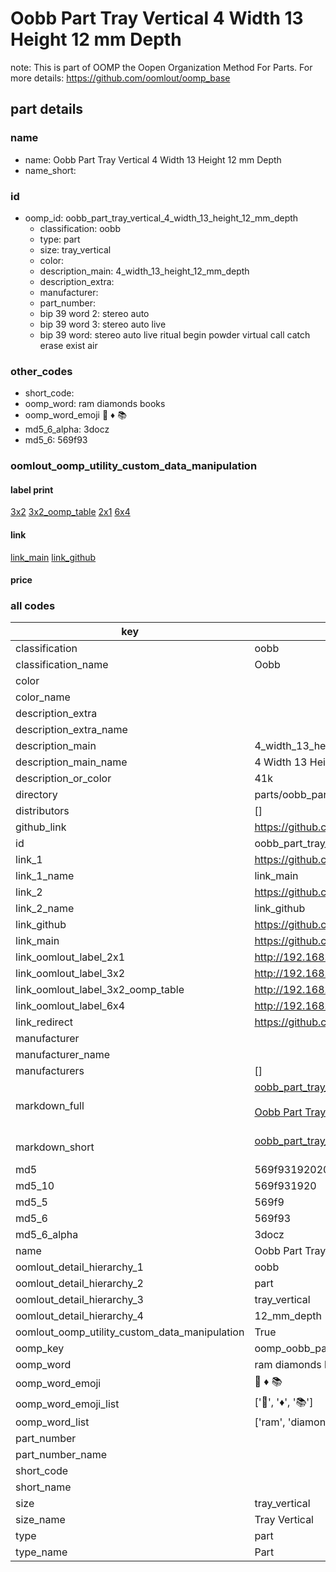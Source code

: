 # Oobb Part Tray Vertical 4 Width 13 Height 12 mm Depth  

note: This is part of OOMP the Oopen Organization Method For Parts. For more details: https://github.com/oomlout/oomp_base

##  part details
  







### name
* name: Oobb Part Tray Vertical 4 Width 13 Height 12 mm Depth
* name_short: 
### id
* oomp_id: oobb_part_tray_vertical_4_width_13_height_12_mm_depth
  * classification: oobb
  * type: part
  * size: tray_vertical
  * color: 
  * description_main: 4_width_13_height_12_mm_depth
  * description_extra: 
  * manufacturer: 
  * part_number: 
  * bip 39 word 2: stereo auto
  * bip 39 word 3: stereo auto live
  * bip 39 word: stereo auto live ritual begin powder virtual call catch erase exist air

### other_codes
* short_code: 
* oomp_word: ram diamonds books
* oomp_word_emoji :ram: :diamonds: :books:
* md5_6_alpha: 3docz
* md5_6: 569f93






### oomlout_oomp_utility_custom_data_manipulation
#### label print
[3x2](http://192.168.1.245:1112/?label=oomp%203docz)
[3x2_oomp_table](http://192.168.1.108:1112/?label=oomp%203docz)
[2x1](http://192.168.1.242:1112/?label=oomp%203docz)
[6x4](http://192.168.1.55:1112/?label=oomp%203docz)    

#### link

[link_main](https://github.com/oomlout/oomlout_oomp_version_1_messy/tree/main/parts/oobb_part_tray_vertical_4_width_13_height_12_mm_depth) [link_github](https://github.com/oomlout/oomlout_oomp_version_1_messy/tree/main/parts/oobb_part_tray_vertical_4_width_13_height_12_mm_depth)                             

#### price







### all codes 
| key | value |  
| --- | --- |  
| classification | oobb |  
| classification_name | Oobb |  
| color |  |  
| color_name |  |  
| description_extra |  |  
| description_extra_name |  |  
| description_main | 4_width_13_height_12_mm_depth |  
| description_main_name | 4 Width 13 Height 12 mm Depth |  
| description_or_color | 41k |  
| directory | parts/oobb_part_tray_vertical_4_width_13_height_12_mm_depth |  
| distributors | [] |  
| github_link | https://github.com/oomlout/oomlout_oomp_part_src/tree/main/parts/oobb_part_tray_vertical_4_width_13_height_12_mm_depth |  
| id | oobb_part_tray_vertical_4_width_13_height_12_mm_depth |  
| link_1 | https://github.com/oomlout/oomlout_oomp_version_1_messy/tree/main/parts/oobb_part_tray_vertical_4_width_13_height_12_mm_depth |  
| link_1_name | link_main |  
| link_2 | https://github.com/oomlout/oomlout_oomp_version_1_messy/tree/main/parts/oobb_part_tray_vertical_4_width_13_height_12_mm_depth |  
| link_2_name | link_github |  
| link_github | https://github.com/oomlout/oomlout_oomp_version_1_messy/tree/main/parts/oobb_part_tray_vertical_4_width_13_height_12_mm_depth |  
| link_main | https://github.com/oomlout/oomlout_oomp_version_1_messy/tree/main/parts/oobb_part_tray_vertical_4_width_13_height_12_mm_depth |  
| link_oomlout_label_2x1 | http://192.168.1.242:1112/?label=oomp%203docz |  
| link_oomlout_label_3x2 | http://192.168.1.245:1112/?label=oomp%203docz |  
| link_oomlout_label_3x2_oomp_table | http://192.168.1.108:1112/?label=oomp%203docz |  
| link_oomlout_label_6x4 | http://192.168.1.55:1112/?label=oomp%203docz |  
| link_redirect | https://github.com/oomlout/oomlout_oomp_version_1_messy/tree/main/parts/oobb_part_tray_vertical_4_width_13_height_12_mm_depth |  
| manufacturer |  |  
| manufacturer_name |  |  
| manufacturers | [] |  
| markdown_full | [oobb_part_tray_vertical_4_width_13_height_12_mm_depth](none)<br>[](none)<br>[Oobb Part Tray Vertical 4 Width 13 Height 12 Mm Depth](none)<br><br> |  
| markdown_short | [oobb_part_tray_vertical_4_width_13_height_12_mm_depth](none)<br><br> |  
| md5 | 569f931920207e8ea48a2ba90543e6ac |  
| md5_10 | 569f931920 |  
| md5_5 | 569f9 |  
| md5_6 | 569f93 |  
| md5_6_alpha | 3docz |  
| name | Oobb Part Tray Vertical 4 Width 13 Height 12 mm Depth |  
| oomlout_detail_hierarchy_1 | oobb |  
| oomlout_detail_hierarchy_2 | part |  
| oomlout_detail_hierarchy_3 | tray_vertical |  
| oomlout_detail_hierarchy_4 | 12_mm_depth |  
| oomlout_oomp_utility_custom_data_manipulation | True |  
| oomp_key | oomp_oobb_part_tray_vertical_4_width_13_height_12_mm_depth |  
| oomp_word | ram diamonds books |  
| oomp_word_emoji | :ram: :diamonds: :books: |  
| oomp_word_emoji_list | [':ram:', ':diamonds:', ':books:'] |  
| oomp_word_list | ['ram', 'diamonds', 'books'] |  
| part_number |  |  
| part_number_name |  |  
| short_code |  |  
| short_name |  |  
| size | tray_vertical |  
| size_name | Tray Vertical |  
| type | part |  
| type_name | Part |  
